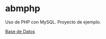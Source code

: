 # abmphp
Uso de PHP con MySQL. Proyecto de ejemplo.

[Base de Datos](https://drive.google.com/file/d/14e2UHaQhOEa45pRcjupaKzsJ1w2V4RFO/view?usp=sharing)
